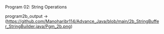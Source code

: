

Program 02: String Operations

program2b_output -> (https://github.com/Manoharibr114/Advance_Java/blob/main/2b_StringBuffer_StringBuilder.java/Pgm_2b.png)
